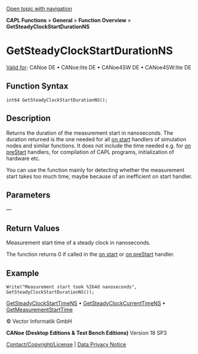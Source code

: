 [Open topic with navigation](../../../../../CANoeDEFamily.htm#Topics/CAPLFunctions/Other/Functions/CAPLfunctionGetSteadyClockStartDurationNS.md)

**CAPL Functions** » **General** » **Function Overview** » **GetSteadyClockStartDurationNS**

# GetSteadyClockStartDurationNS

[Valid for](../../../Shared/FeatureAvailability.md): CANoe DE • CANoe:lite DE • CANoe4SW DE • CANoe4SW:lite DE

## Function Syntax

```plaintext
int64 GetSteadyClockStartDurationNS();
```

## Description

Returns the duration of the measurement start in nanoseconds. The duration returned is the one needed for all [on start](../EventProcedures/CAPLfunctionsEventproceduresMeasurementSystem.md) handlers of simulation nodes and similar functions. It does not include the time needed e.g. for [on preStart](../EventProcedures/CAPLfunctionsEventproceduresMeasurementSystem.md) handlers, for compilation of CAPL programs, initialization of hardware etc.

You can use the function mainly for detecting whether the measurement start takes too much time, maybe because of an inefficient on start handler.

## Parameters

—

## Return Values

Measurement start time of a steady clock in nanoseconds.

The function returns 0 if called in the [on start](../EventProcedures/CAPLfunctionsEventproceduresMeasurementSystem.md) or [on preStart](../EventProcedures/CAPLfunctionsEventproceduresMeasurementSystem.md) handler.

## Example

```plaintext
Write("Measurement start took %I64d nanoseconds", GetSteadyClockStartDurationNS());
```

[GetSteadyClockStartTimeNS](CAPLfunctionGetSteadyClockStartTimeNS.md) • [GetSteadyClockCurrentTimeNS](CAPLfunctionGetSteadyClockCurrentTimeNS.md) • [GetMeasurementStartTime](CAPLfunctionGetMeasurementStartTime.md)

© Vector Informatik GmbH

**CANoe (Desktop Editions & Test Bench Editions)** Version 18 SP3

[Contact/Copyright/License](../../../Shared/ContactCopyrightLicense.md) | [Data Privacy Notice](https://www.vector.com/int/en/company/get-info/privacy-policy/)

